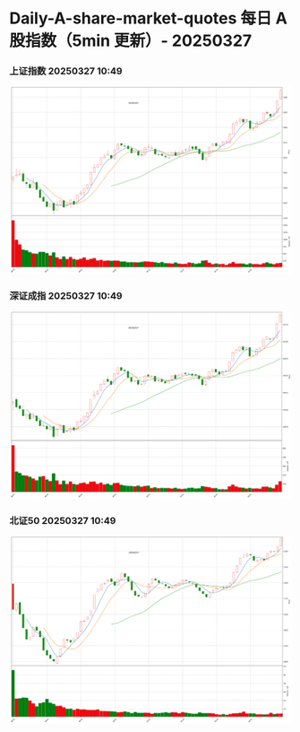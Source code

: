 
# Daily-A-share-market-quotes 每日 A 股指数（5min 更新）- 20250327

### 上证指数 20250327 10:49
![](./fig/2025/3/20250327-sh000001.png)

### 深证成指 20250327 10:49
![](./fig/2025/3/20250327-sz399001.png)

### 北证50 20250327 10:49
![](./fig/2025/3/20250327-bj899050.png)
